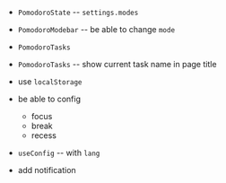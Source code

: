 - `PomodoroState` -- `settings.modes`

- `PomodoroModebar` -- be able to change `mode`

- `PomodoroTasks`
- `PomodoroTasks` -- show current task name in page title

- use `localStorage`

- be able to config

  - focus
  - break
  - recess

- `useConfig` -- with `lang`

- add notification
